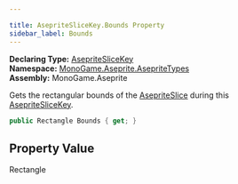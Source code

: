 ```yaml
---

title: AsepriteSliceKey.Bounds Property
sidebar_label: Bounds
---
```

**Declaring Type:** [AsepriteSliceKey](../)  
**Namespace:** [MonoGame.Aseprite.AsepriteTypes](../../)  
**Assembly:** MonoGame.Aseprite

Gets the rectangular bounds of the [AsepriteSlice](../../AsepriteSlice/) during this [AsepriteSliceKey](../).

```csharp
public Rectangle Bounds { get; }
```

## Property Value

Rectangle


